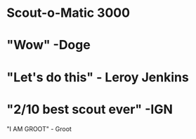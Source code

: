 Scout-o-Matic 3000
==================

"Wow" -Doge
==================
"Let's do this" - Leroy Jenkins
==================
"2/10 best scout ever" -IGN
==================
"I AM GROOT" - Groot
